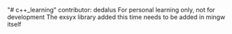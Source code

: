 "# c++_learning" 
contributor: dedalus
For personal learning only, not for development
The exsyx library added this time needs to be added in mingw itself